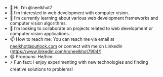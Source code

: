 - 👋 Hi, I’m @neelkhot7
- 👀 I’m interested in web development with computer vision.
- 🌱 I’m currently learning about various web development frameworks and computer vision algorithms.
- 💞️ I’m looking to collaborate on projects related to web development or computer vision applications.
- 📫 How to reach me: You can reach me via email at neelkhot@outlook.com or connect with me on LinkedIn (https://www.linkedin.com/in/neelkhot7904/)
- 😄 Pronouns: He/him
- ⚡ Fun fact: I enjoy experimenting with new technologies and finding creative solutions to problems!

<!---
neelkhot7/neelkhot7 is a ✨ special ✨ repository because its `README.md` (this file) appears on your GitHub profile.
You can click the Preview link to take a look at your changes.
--->
